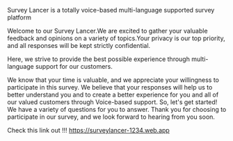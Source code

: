 Survey Lancer is a totally voice-based multi-language supported survey platform 

Welcome to our Survey Lancer.We are excited to gather your valuable feedback and opinions on a variety of topics.Your privacy is our top priority, and all responses will be kept strictly confidential.

Here, we strive to provide the best possible experience through multi-language support for our customers.

We know that your time is valuable, and we appreciate your willingness to participate in this survey. We believe that your responses will help us to better understand you and to create a better experience for you and all of our valued customers through Voice-based support. So, let's get started! We have a variety of questions for you to answer. Thank you for choosing to participate in our survey, and we look forward to hearing from you soon.

Check this link out !!!
https://surveylancer-1234.web.app
